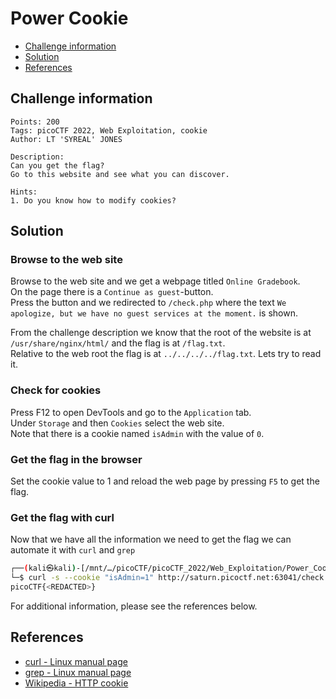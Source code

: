 # Power Cookie

- [Challenge information](#challenge-information)
- [Solution](#solution)
- [References](#references)

## Challenge information
```
Points: 200
Tags: picoCTF 2022, Web Exploitation, cookie
Author: LT 'SYREAL' JONES

Description:
Can you get the flag?
Go to this website and see what you can discover.

Hints:
1. Do you know how to modify cookies?
```

## Solution

### Browse to the web site

Browse to the web site and we get a webpage titled `Online Gradebook`.  
On the page there is a `Continue as guest`-button.  
Press the button and we redirected to `/check.php` where the text `We apologize, but we have no guest services at the moment.` is shown.

From the challenge description we know that the root of the website is at `/usr/share/nginx/html/` and the flag is at `/flag.txt`.  
Relative to the web root the flag is at `../../../../flag.txt`. Lets try to read it.

### Check for cookies

Press F12 to open DevTools and go to the `Application` tab.  
Under `Storage` and then `Cookies` select the web site.  
Note that there is a cookie named `isAdmin` with the value of `0`.

### Get the flag in the browser

Set the cookie value to 1 and reload the web page by pressing `F5` to get the flag.

### Get the flag with curl

Now that we have all the information we need to get the flag we can automate it with `curl` and `grep`
```bash
┌──(kali㉿kali)-[/mnt/…/picoCTF/picoCTF_2022/Web_Exploitation/Power_Cookie]
└─$ curl -s --cookie "isAdmin=1" http://saturn.picoctf.net:63041/check.php | grep -oE 'picoCTF{.*}'
picoCTF{<REDACTED>}
```

For additional information, please see the references below.

## References

- [curl - Linux manual page](https://man7.org/linux/man-pages/man1/curl.1.html)
- [grep - Linux manual page](https://man7.org/linux/man-pages/man1/grep.1.html)
- [Wikipedia - HTTP cookie](https://en.wikipedia.org/wiki/HTTP_cookie)
